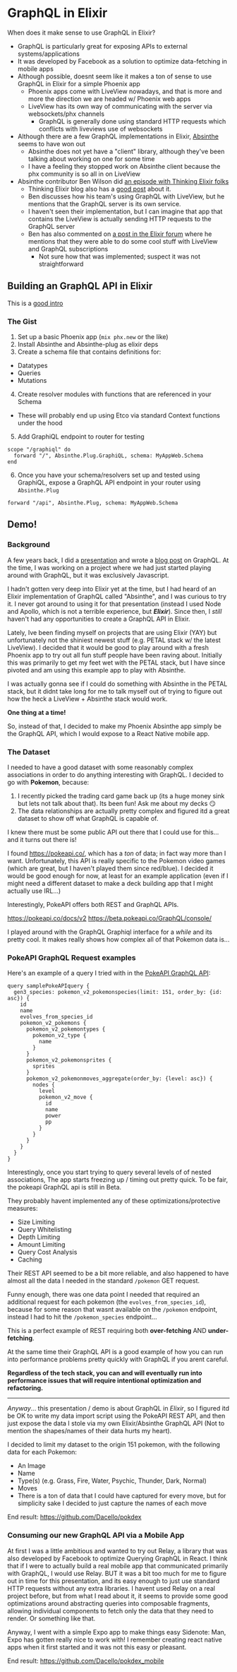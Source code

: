 # GraphQL in Elixir
When does it make sense to use GraphQL in Elixir?

- GraphQL is particularly great for exposing APIs to external systems/applications
- It was developed by Facebook as a solution to optimize data-fetching in mobile apps
- Although possible, doesnt seem like it makes a ton of sense to use GraphQL in Elixir for a simple Phoenix app
  - Phoenix apps come with LiveView nowadays, and that is more and more the direction we are headed w/ Phoenix web apps
  - LiveView has its own way of communicating with the server via websockets/phx channels
    - GraphQL is generally done using standard HTTP requests which conflicts with liveviews use of websockets
- Although there are a few GraphQL implementations in Elixir, [Absinthe](https://github.com/Absinthe-GraphQL/Absinthe) seems to have won out
  - Absinthe does not yet have a "client" library, although they've been talking about working on one for some time
  - I have a feeling they stopped work on Absinthe client because the phx community is so all in on LiveView
- Absinthe contributor Ben Wilson did [an episode with Thinking Elixir folks](https://podcast.thinkingelixir.com/2)
  - Thinking Elixir blog also has a [good post](https://thinkingelixir.com/rest-vs-GraphQL-for-an-api/) about it.
  - Ben discusses how his team's using GraphQL with LiveView, but he mentions that the GraphQL server is its own service. 
  - I haven't seen their implementation, but I can imagine that app that contains the LiveView is actually sending HTTP requests to the GraphQL server
  - Ben has also commented on [a post in the Elixir forum](https://elixirforum.com/t/anyone-using-a-Phoenix-LiveView-client-to-access-a-Phoenix-Absinthe-api/26614/10) where he mentions that they were able to do some cool stuff with LiveView and GraphQL subscriptions
    - Not sure how that was implemented; suspect it was not straightforward

## Building an GraphQL API in Elixir
This is a [good intro](https://www.howtographql.com/GraphQL-elixir/0-introduction/)

### The Gist
1. Set up a basic Phoenix app (`mix phx.new` or the like)
2. Install Absinthe and Absinthe-plug as elixir deps
3. Create a schema file that contains definitions for:
  - Datatypes
  - Queries
  - Mutations
4. Create resolver modules with functions that are referenced in your Schema
  - These will probably end up using Etco via standard Context functions under the hood 
5. Add GraphiQL endpoint to router for testing
```
scope "/graphiql" do
  forward "/", Absinthe.Plug.GraphiQL, schema: MyAppWeb.Schema
end
```
6. Once you have your schema/resolvers set up and tested using GraphiQL, expose a GraphQL API endpoint in your router using `Absinthe.Plug`
```
forward "/api", Absinthe.Plug, schema: MyAppWeb.Schema
```

## Demo!

### Background
A few years back, I did a [presentation](https://github.com/Dacello/graphql-prezo) and wrote a [blog post](https://revelry.co/insights/development/what-is-graphql/) on GraphQL. At the time, I was working on a project where we had just started playing around with GraphQL, but it was exclusively Javascript.

I hadn't gotten very deep into Elixir yet at the time, but I had heard of an Elixir implementation of GraphQL called "Absinthe", and I was curious to try it. I never got around to using it for that presentation (instead I used Node and Apollo, which is not a terrible experience, but **_Elixir_**). Since then, I _still_ haven't had any opportunities to create a GraphQL API in Elixir.

Lately, Ive been finding myself on projects that are using Elixir (YAY) but unfortunately not the shiniest newest stuff (e.g. PETAL stack w/ the latest LiveView). I decided that it would be good to play around with a fresh Phoenix app to try out all fun stuff people have been raving about. Initially this was primarily to get my feet wet with the PETAL stack, but I have since pivoted and am using this example app to play with Absinthe.

I was actually gonna see if I could do something with Absinthe in the PETAL stack, but it didnt take long for me to talk myself out of trying to figure out how the heck a LiveView + Absinthe stack would work.

**One thing at a time!**

So, instead of that, I decided to make my Phoenix Absinthe app simply be the GraphQL API, which I would expose to a React Native mobile app.

### The Dataset
I needed to have a good dataset with some reasonably complex associations in order to do anything interesting with GraphQL.
I decided to go with **Pokemon**, because:
  1. I recently picked the trading card game back up (its a huge money sink but lets not talk about that). Its been fun! Ask me about my decks :smirk: 
  2. The data relationships are actually pretty complex and figured itd a great dataset to show off what GraphQL is capable of.

I knew there must be some public API out there that I could use for this... and it turns out there is!

I found https://pokeapi.co/, which has a _ton_ of data; in fact way more than I want. 
Unfortunately, this API is really specific to the Pokemon video games (which are great, but I haven't played them since red/blue). I decided it would be good enough for now, at least for an example application (even if I might need a different dataset to make a deck building app that I might actually use IRL...)

Interestingly, PokeAPI offers both REST and GraphQL APIs. 

https://pokeapi.co/docs/v2
https://beta.pokeapi.co/GraphQL/console/

I played around with the GraphQL Graphiql interface for a _while_ and its pretty cool.
It makes really shows how complex all of that Pokemon data is...
### PokeAPI GraphQL Request examples
Here's an example of a query I tried with in the [PokeAPI GraphQL API](https://beta.pokeapi.co/graphql/console/):

```
query samplePokeAPIquery {
  gen3_species: pokemon_v2_pokemonspecies(limit: 151, order_by: {id: asc}) {
    id
    name
    evolves_from_species_id
    pokemon_v2_pokemons {
      pokemon_v2_pokemontypes {
        pokemon_v2_type {
          name
        }
      }
      pokemon_v2_pokemonsprites {
        sprites
      }
      pokemon_v2_pokemonmoves_aggregate(order_by: {level: asc}) {
        nodes {
          level
          pokemon_v2_move {
            id
            name
            power
            pp
          }
        }
      }
    }
  }
}
```

Interestingly, once you start trying to query several levels of of nested associations,
The app starts freezing up / timing out pretty quick.
To be fair, the pokeapi GraphQL api is still in Beta.

They probably havent implemented any of these optimizations/protective measures:
- Size Limiting
- Query Whitelisting
- Depth Limiting
- Amount Limiting
- Query Cost Analysis 
- Caching

Their REST API seemed to be a bit more reliable, and also happened to have almost all the data I needed in the standard `/pokemon` GET request. 

Funny enough, there was one data point I needed that required an additional request for each pokemon (the `evolves_from_species_id`), because for some reason that wasnt available on the `/pokemon` endpoint, instead I had to hit the `/pokemon_species` endpoint...

This is a perfect example of REST requiring both **over-fetching** AND **under-fetching**.

At the same time their GraphQL API is a good example of how you can run into performance problems pretty quickly with GraphQL if you arent careful. 

**Regardless of the tech stack, you can and will eventually run into performance issues that will require intentional optimization and refactoring.**

---

_Anyway_... this presentation / demo is about GraphQL in _Elixir_, so I figured itd be OK to write my data import script using the PokeAPI REST API, and then just expose the data I stole via my own Elixir/Absinthe GraphQL API (Not to mention the shapes/names of their data hurts my heart). 

I decided to limit my dataset to the origin 151 pokemon, with the following data for each Pokemon:
- An Image
- Name
- Type(s) (e.g. Grass, Fire, Water, Psychic, Thunder, Dark, Normal)
- Moves
 - There is a ton of data that I could have captured for every move, but for simplicity sake I decided to just capture the names of each move


End result: https://github.com/Dacello/pokdex


### Consuming our new GraphQL API via a Mobile App
At first I was a little ambitious and wanted to try out Relay, a library that was also developed by Facebook to optimize Querying GraphQL in React. 
I think that if I were to actually build a real mobile app that communicated primarily with GraphQL, I would use Relay.
BUT it was a bit too much for me to figure out in time for this presentation, and its easy enough to just use standard HTTP requests without any extra libraries.
I havent used Relay on a real project before, but from what I read about it, it seems to provide some good optimizations around abstracting queries into composable fragments, allowing individual components to fetch only the data that they need to render. Or something like that.

Anyway, I went with a simple Expo app to make things easy
Sidenote: Man, Expo has gotten really nice to work with! I remember creating react native apps when it first started and it was not this easy or pleasant.


End result: https://github.com/Dacello/pokdex_mobile
